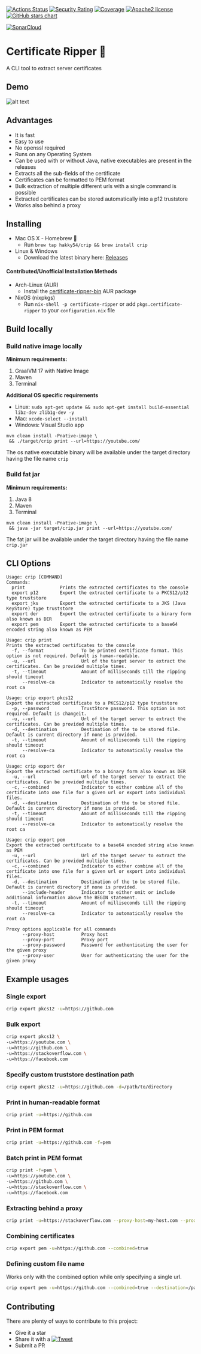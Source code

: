 [![Actions Status](https://github.com/Hakky54/certificate-ripper/workflows/Build/badge.svg)](https://github.com/Hakky54/certificate-ripper/actions)
[![Security Rating](https://sonarcloud.io/api/project_badges/measure?project=io.github.hakky54%3Acertificate-ripper&metric=security_rating)](https://sonarcloud.io/dashboard?id=io.github.hakky54%3Acertificate-ripper)
[![Coverage](https://sonarcloud.io/api/project_badges/measure?project=io.github.hakky54%3Acertificate-ripper&metric=coverage)](https://sonarcloud.io/dashboard?id=io.github.hakky54%3Acertificate-ripper)
[![Apache2 license](https://img.shields.io/badge/license-Aache2.0-blue.svg)](https://github.com/Hakky54/sslcontext-kickstart/blob/master/LICENSE)
[![GitHub stars chart](https://img.shields.io/badge/github%20stars-chart-blue.svg)](https://seladb.github.io/StarTrack-js/#/preload?r=hakky54,certificate-ripper)

[![SonarCloud](https://sonarcloud.io/images/project_badges/sonarcloud-white.svg)](https://sonarcloud.io/dashboard?id=io.github.hakky54%3Acertificate-ripper)


# Certificate Ripper 🔐
A CLI tool to extract server certificates

## Demo
![alt text](https://github.com/Hakky54/certificate-ripper/blob/master/images/demo.gif?raw=true)

## Advantages
- It is fast
- Easy to use
- No openssl required
- Runs on any Operating System
- Can be used with or without Java, native executables are present in the releases
- Extracts all the sub-fields of the certificate
- Certificates can be formatted to PEM format
- Bulk extraction of multiple different urls with a single command is possible
- Extracted certificates can be stored automatically into a p12 truststore
- Works also behind a proxy

## Installing

- Mac OS X - Homebrew 🍺
  - Run `brew tap hakky54/crip && brew install crip`
- Linux & Windows
  - Download the latest binary here: [Releases](https://github.com/Hakky54/certificate-ripper/releases)

#### Contributed/Unofficial Installation Methods
- Arch-Linux (AUR)
  - Install the [certificate-ripper-bin](https://aur.archlinux.org/packages/certificate-ripper-bin) AUR package
- NixOS (nixpkgs)
  - Run `nix-shell -p certificate-ripper` or add `pkgs.certificate-ripper` to your `configuration.nix` file

## Build locally
### Build native image locally
**Minimum requirements:**
1. GraalVM 17 with Native Image
2. Maven
3. Terminal

**Additional OS specific requirements**
- Linux: `sudo apt-get update && sudo apt-get install build-essential libz-dev zlib1g-dev -y`
- Mac: `xcode-select --install`
- Windows: Visual Studio app

```text
mvn clean install -Pnative-image \
 && ./target/crip print --url=https://youtube.com/
```

The os native executable binary will be available under the target directory having the file name `crip`

### Build fat jar
**Minimum requirements:**
1. Java 8
2. Maven
3. Terminal

```text
mvn clean install -Pnative-image \
 && java -jar target/crip.jar print --url=https://youtube.com/
```

The fat jar will be available under the target directory having the file name `crip.jar`

## CLI Options
```text
Usage: crip [COMMAND]
Commands:
  print             Prints the extracted certificates to the console
  export p12        Export the extracted certificate to a PKCS12/p12 type truststore
  export jks        Export the extracted certificate to a JKS (Java KeyStore) type truststore
  export der        Export the extracted certificate to a binary form also known as DER
  export pem        Export the extracted certificate to a base64 encoded string also known as PEM
  
Usage: crip print
Prints the extracted certificates to the console
  -f, --format              To be printed certificate format. This option is not required. Default is human-readable.
  -u, --url                 Url of the target server to extract the certificates. Can be provided multiple times.
  -t, --timeout             Amount of milliseconds till the ripping should timeout
      --resolve-ca          Indicator to automatically resolve the root ca

Usage: crip export pkcs12
Export the extracted certificate to a PKCS12/p12 type truststore
  -p, --password            TrustStore password. This option is not required. Default is changeit.
  -u, --url                 Url of the target server to extract the certificates. Can be provided multiple times.
  -d, --destination         Destination of the to be stored file. Default is current directory if none is provided.
  -t, --timeout             Amount of milliseconds till the ripping should timeout
      --resolve-ca          Indicator to automatically resolve the root ca
      
Usage: crip export der
Export the extracted certificate to a binary form also known as DER
  -u, --url                 Url of the target server to extract the certificates. Can be provided multiple times.
  -c, --combined            Indicator to either combine all of the certificate into one file for a given url or export into individual files.
  -d, --destination         Destination of the to be stored file. Default is current directory if none is provided.
  -t, --timeout             Amount of milliseconds till the ripping should timeout
      --resolve-ca          Indicator to automatically resolve the root ca

Usage: crip export pem
Export the extracted certificate to a base64 encoded string also known as PEM
  -u, --url                 Url of the target server to extract the certificates. Can be provided multiple times.
  -c, --combined            Indicator to either combine all of the certificate into one file for a given url or export into individual files.
  -d, --destination         Destination of the to be stored file. Default is current directory if none is provided.
      --include-header      Indicator to either omit or include additional information above the BEGIN statement.
  -t, --timeout             Amount of milliseconds till the ripping should timeout
      --resolve-ca          Indicator to automatically resolve the root ca
      
Proxy options applicable for all commands
      --proxy-host          Proxy host
      --proxy-port          Proxy port
      --proxy-password      Password for authenticating the user for the given proxy
      --proxy-user          User for authenticating the user for the given proxy
```

## Example usages
### Single export
```bash
crip export pkcs12 -u=https://github.com
```

### Bulk export
```bash
crip export pkcs12 \
-u=https://youtube.com \
-u=https://github.com \
-u=https://stackoverflow.com \
-u=https://facebook.com
```

### Specify custom truststore destination path
```bash
crip export pkcs12 -u=https://github.com -d=/path/to/directory
```

### Print in human-readable format 
```bash
crip print -u=https://github.com
```

### Print in PEM format
```bash
crip print -u=https://github.com -f=pem
```

### Batch print in PEM format
```bash
crip print -f=pem \
-u=https://youtube.com \
-u=https://github.com \
-u=https://stackoverflow.com \
-u=https://facebook.com
```

### Extracting behind a proxy
```bash
crip print -u=https://stackoverflow.com --proxy-host=my-host.com --proxy-port=1234 --proxy-user=foo --proxy-password
```

### Combining certificates
```bash
crip export pem -u=https://github.com --combined=true
```

### Defining custom file name
Works only with the combined option while only specifying a single url.
```bash
crip export pem -u=https://github.com --combined=true --destination=/path/to/export/github-chain.crt
```

## Contributing

There are plenty of ways to contribute to this project:

* Give it a star
* Share it with a [![Tweet](https://img.shields.io/twitter/url/http/shields.io.svg?style=social)](https://twitter.com/intent/tweet?text=Easily%20extract%20server%20certificates&url=https://github.com/Hakky54/certificate-ripper&via=hakky541&hashtags=certificate,security,https,ssl,tls,developer,java)
* Submit a PR
